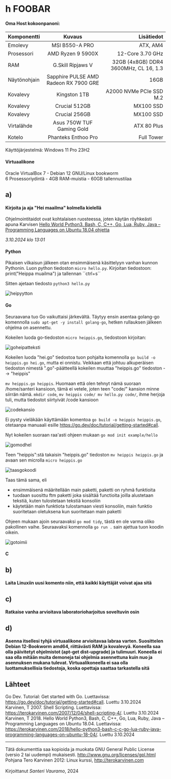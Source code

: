 # h FOOBAR

#### Oma Host kokoonpanoni:

| Komponentti | Kuvaus | Lisätiedot |
| :---        |    :----:   |          ---: |
| Emolevy | MSI B550-A PRO | ATX, AM4 |
| Prosessori   | AMD Ryzen 9 5900X | 12-Core 3.70 GHz |
| RAM   | G.Skill  Ripjaws V |  32GB (4x8GB) DDR4 3600MHz, CL 16, 1.3  |
| Näytönohjain   | Sapphire PULSE AMD Radeon RX 7900 GRE        | 16GB     |
| Kovalevy   | Kingston 1TB        | A2000 NVMe PCIe SSD M.2      |
| Kovalevy   | Crucial 512GB        | MX100 SSD     |
| Kovalevy   | Crucial 256GB        | MX100 SSD     |
| Virtalähde   | Asus 750W TUF Gaming Gold        | ATX 80 Plus      |
| Kotelo   | Phanteks Enthoo Pro       |  Full Tower      |

Käyttöjärjestelmä: Windows 11 Pro 23H2

#### Virtuaalikone
Oracle VirtualBox 7 - Debian 12 GNU/Linux bookworm<br>
6 Prosessoriydintä - 4GB RAM-muistia - 60GB tallennustilaa

## a)

#### Kirjoita ja aja "Hei maailma" kolmella kielellä

Ohjelmointitaidot ovat kohtalaisen ruosteessa, joten käytän röyhkeästi apuna Karvisen [Hello World Python3, Bash, C, C++, Go, Lua, Ruby, Java – Programming Languages on Ubuntu 18.04 ohjetta](https://terokarvinen.com/2018/hello-python3-bash-c-c-go-lua-ruby-java-programming-languages-on-ubuntu-18-04/)

*3.10.2024 klo 13:01*

#### Python

Pikaisen vilkaisun jälkeen otan ensimmäisenä käsittelyyn vanhan kunnon Pythonin. Luon python tiedoston ``micro hello.py``. Kirjoitan tiedostoon: print("Heippa muailma") ja tallennan ``ctrl+s´´

Sitten ajetaan tiedosto ``python3 hello.py``

![heipyytton](https://github.com/user-attachments/assets/25690c00-06c7-4ca7-88cd-03ed3bb02727)

#### Go

Seuraavana tuo Go vaikuttaisi järkevältä. Täytyy ensin asentaa golang-go komennolla ``sudo apt-get -y install golang-go``, hetken rullauksen jälkeen ohjelma on asennettu.

Kokeilen luoda go-tiedoston ``micro heippis.go``, tiedostoon kirjoitan:

![goheipatteksti](https://github.com/user-attachments/assets/330beac3-a5a8-489e-b489-3c44eba11eec)

Kokeilen luoda "hei.go" tiedostoa tuon pohjalta komennolla ``go build -o heippis.go hei.go``, mutta ei onnistu. Veikkaan että johtuu alkuperäisen tiedoston nimestä ".go"-päätteellä kokeilen muuttaa "heippis.go" tiedoston --> "heippis"

``mv heippis.go heippis``. Huomaan että olen tehnyt nämä suoraan /home/santeri kansioon, tämä ei vetele, joten teen "code/" kansion minne siirrän nämä. ``mkdir code``, ``mv heippis code/ mv hello.py code/``, ihme herjoja tuli, mutta tiedostot siirtyivät /code kansioon

![codekansio](https://github.com/user-attachments/assets/1d60eaea-cd24-483d-9e7c-95b75cccfdb8)

Ei pysty vieläkään käyttämään komentoa ``go build -o heippis heippis.go``, otetaanpa manuaali esille https://go.dev/doc/tutorial/getting-started#call.

Nyt kokeilen suoraan raa'asti ohjeen mukaan ``go mod init example/hello``

![gomodhel](https://github.com/user-attachments/assets/cba4a681-2ff6-41f2-abe4-caa0dcb2dc10)

Teen "heippis":stä takaisin "heippis.go" tiedoston ``mv heippis heippis.go`` ja avaan sen microlla ``micro heippis.go``

![taasgokoodi](https://github.com/user-attachments/assets/2270abb7-9617-4ae4-a465-a6daba297e1b)

Taas tämä sama, eli

- ensimmäisenä määritellään main paketti, paketti on ryhmä funktioita
- tuodaan suosittu ftm paketti joka sisältää functioita joilla alustetaan tekstiä, kuten tulostetaan tekstiä konsoliin
- käytetään main funktiota tulostamaan viesti konsoliin, main funktio suoritetaan oletuksena kun suoritetaan main paketti

Ohjeen mukaan ajoin seuraavaksi ``go mod tidy``, tästä en ole varma oliko pakollinen vaihe. Seuraavaksi komennolla ``go run .`` sain ajettua tuon koodin oikein.

![gotoimii](https://github.com/user-attachments/assets/ee7c2c0a-475b-4b0b-a289-21a799756815)

#### C







## b)

#### Laita Linuxiin uusi komento niin, että kaikki käyttäjät voivat ajaa sitä




## c)

#### Ratkaise vanha arvioitava laboratorioharjoitus soveltuvin osin


## d)

#### Asenna itsellesi tyhjä virtuaalikone arvioitavaa labraa varten. Suosittelen Debian 12-Bookworm amd64, riittävästi RAM ja kovalevyä. Koneella saa olla päivitetyt ohjelmistot (apt-get dist-upgrade) ja tulimuuri. Koneella ei saa olla mitään muita demoneja tai ohjelmia asennettuna kuin nuo ja asennuksen mukana tulevat. Virtuaalikoneella ei saa olla luottamuksellisia tiedostoja, koska opettaja saattaa tarkastella sitä



## Lähteet

Go Dev. Tutorial: Get started with Go. Luettavissa: https://go.dev/doc/tutorial/getting-started#call. Luettu 3.10.2024<br>
Karvinen, T 2007. Shell Scripting. Luettavissa: https://terokarvinen.com/2007/12/04/shell-scripting-4/. Luettu 3.10.2024<br>
Karvinen, T 2018. Hello World Python3, Bash, C, C++, Go, Lua, Ruby, Java – Programming Languages on Ubuntu 18.04. Luettavissa: https://terokarvinen.com/2018/hello-python3-bash-c-c-go-lua-ruby-java-programming-languages-on-ubuntu-18-04/. Luettu 3.10.2024

---

Tätä dokumenttia saa kopioida ja muokata GNU General Public License (versio 2 tai uudempi) mukaisesti. http://www.gnu.org/licenses/gpl.html<br>
Pohjana Tero Karvinen 2012: Linux kurssi, http://terokarvinen.com<br><br>
Kirjoittanut <em>Santeri Vauramo</em>, 2024
